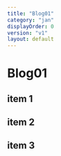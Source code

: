```yaml
---
title: "Blog01"
category: "jan"
displayOrder: 0
version: "v1"
layout: default
---
```


# Blog01

## item 1

## item 2

## item 3
